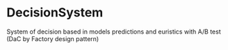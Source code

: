 # DecisionSystem
System of decision based in models predictions and euristics with A/B test (DaC by Factory design pattern)
